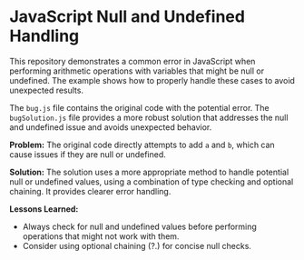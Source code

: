 # JavaScript Null and Undefined Handling

This repository demonstrates a common error in JavaScript when performing arithmetic operations with variables that might be null or undefined. The example shows how to properly handle these cases to avoid unexpected results.

The `bug.js` file contains the original code with the potential error. The `bugSolution.js` file provides a more robust solution that addresses the null and undefined issue and avoids unexpected behavior. 

**Problem:**
The original code directly attempts to add `a` and `b`, which can cause issues if they are null or undefined.

**Solution:**
The solution uses a more appropriate method to handle potential null or undefined values, using a combination of type checking and optional chaining.  It provides clearer error handling.

**Lessons Learned:**
* Always check for null and undefined values before performing operations that might not work with them.
* Consider using optional chaining (?.) for concise null checks.